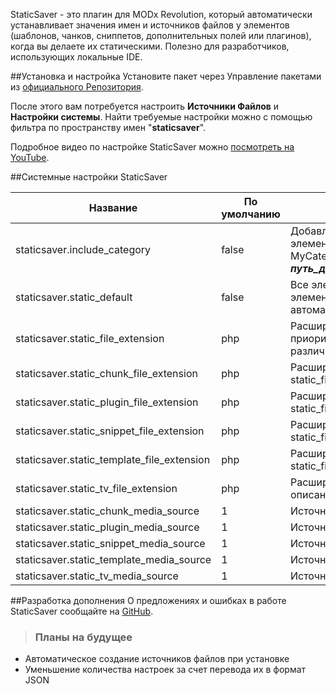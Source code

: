 StaticSaver - это плагин для MODx Revolution, который автоматически устанавливает значения имен и источников файлов у элементов (шаблонов, чанков, сниппетов, дополнительных полей или плагинов), когда вы делаете их статическими. Полезно для разработчиков, использующих локальные IDE.

##Установка и настройка
Установите пакет через Управление пакетами из [официального Репозитория][1].

После этого вам потребуется настроить **Источники Файлов** и **Настройки системы**. Найти требуемые настройки можно с помощью фильтра по пространству имен "**staticsaver**".

Подробное видео по настройке StaticSaver можно [посмотреть на YouTube][2].

##Системные настройки StaticSaver

Название									| По умолчанию	| Описание
--------------------------------------------|---------------|------------------------------------------------------------------------------------------------
staticsaver.include_category				| false			| Добавляет папку с именем категории в путь до элемента. Например, Сниппет MySnippet в категории MyCategory будет находиться в ***путь_до_источника_файлов/MyCategory/MySnippet.php***
staticsaver.static_default					| false			| Все элементы при открытии формы редактирования элемента устанавливаются статическими автоматически.
staticsaver.static_file_extension			| php			| Расширение файла всех элементов. Имеет высший приоритет. Установите пустое значение, чтобы настроить различные расширения для разных элементов.
staticsaver.static_chunk_file_extension		| php			| Расширение файлов чанков. См. описание static_file_extension.
staticsaver.static_plugin_file_extension	| php			| Расширение файлов плагинов. См. описание static_file_extension.
staticsaver.static_snippet_file_extension	| php			| Расширение файлов сниппетов. См. описание static_file_extension.
staticsaver.static_template_file_extension	| php			| Расширение файлов шаблонов. См. описание static_file_extension.
staticsaver.static_tv_file_extension		| php			| Расширение файлов дополнительных полей. См. описание static_file_extension.
staticsaver.static_chunk_media_source		| 1				| Источник файлов чанков.
staticsaver.static_plugin_media_source		| 1				| Источник файлов плагинов.
staticsaver.static_snippet_media_source		| 1				| Источник файлов сниппетов.
staticsaver.static_template_media_source	| 1				| Источник файлов шаблонов.
staticsaver.static_tv_media_source			| 1				| Источник файлов дополнительных полей.

##Разработка дополнения
О предложениях и ошибках в работе StaticSaver сообщайте на [GitHub][3].

>### Планы на будущее
* Автоматическое создание источников файлов при установке
* Уменьшение количества настроек за счет перевода их в формат JSON

[1]: http://modx.com/extras/package/staticsaver
[2]: http://www.youtube.com/watch?v=l3ObHPfFKTM
[3]: https://github.com/argnist/StaticSaver/issues/